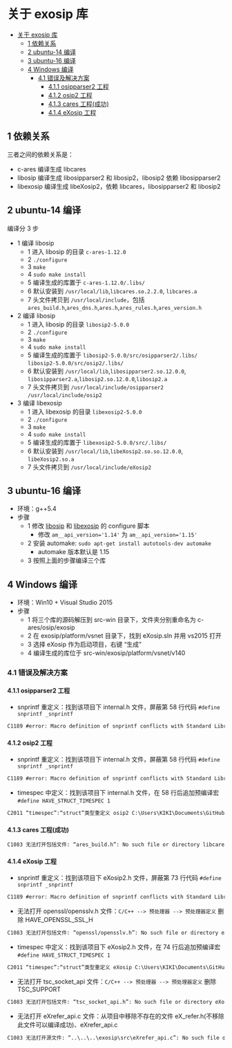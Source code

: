 # 关于 exosip 库

- [关于 exosip 库](#%E5%85%B3%E4%BA%8E-exosip-%E5%BA%93)
  - [1 依赖关系](#1-%E4%BE%9D%E8%B5%96%E5%85%B3%E7%B3%BB)
  - [2 ubuntu-14 编译](#2-ubuntu-14-%E7%BC%96%E8%AF%91)
  - [3 ubuntu-16 编译](#3-ubuntu-16-%E7%BC%96%E8%AF%91)
  - [4 Windows 编译](#4-Windows-%E7%BC%96%E8%AF%91)
    - [4.1 错误及解决方案](#41-%E9%94%99%E8%AF%AF%E5%8F%8A%E8%A7%A3%E5%86%B3%E6%96%B9%E6%A1%88)
      - [4.1.1 osipparser2 工程](#411-osipparser2-%E5%B7%A5%E7%A8%8B)
      - [4.1.2 osip2 工程](#412-osip2-%E5%B7%A5%E7%A8%8B)
      - [4.1.3 cares 工程(成功)](#413-cares-%E5%B7%A5%E7%A8%8B%E6%88%90%E5%8A%9F)
      - [4.1.4 eXosip 工程](#414-eXosip-%E5%B7%A5%E7%A8%8B)

## 1 依赖关系

三者之间的依赖关系是：

- c-ares 编译生成 libcares
- libosip 编译生成 libosipparser2 和 libosip2，libosip2 依赖 libosipparser2
- libexosip 编译生成 libeXosip2，依赖 libcares，libosipparser2 和 libosip2

## 2 ubuntu-14 编译

编译分 3 步

- 1 编译 libosip
  - 1 进入 libosip 的目录 `c-ares-1.12.0`
  - 2 `./configure`
  - 3 `make`
  - 4 `sudo make install`
  - 5 编译生成的库置于 `c-ares-1.12.0/.libs/`
  - 6 默认安装到 `/usr/local/lib`,`libcares.so.2.2.0`, `libcares.a`
  - 7 头文件拷贝到 `/usr/local/include`，包括 `ares_build.h`,`ares_dns.h`,`ares.h`,`ares_rules.h`,`ares_version.h`
- 2 编译 libosip
  - 1 进入 libosip 的目录 `libosip2-5.0.0`
  - 2 `./configure`
  - 3 `make`
  - 4 `sudo make install`
  - 5 编译生成的库置于 `libosip2-5.0.0/src/osipparser2/.libs/` `libosip2-5.0.0/src/osip2/.libs/`
  - 6 默认安装到 `/usr/local/lib`,`libosipparser2.so.12.0.0`, `libosipparser2.a`,`libosip2.so.12.0.0`,`libosip2.a`
  - 7 头文件拷贝到 `/usr/local/include/osipparser2` `/usr/local/include/osip2`
- 3 编译 libexosip
  - 1 进入 libexosip 的目录 `libexosip2-5.0.0`
  - 2 `./configure`
  - 3 `make`
  - 4 `sudo make install`
  - 5 编译生成的库置于 `libexosip2-5.0.0/src/.libs/`
  - 6 默认安装到 `/usr/local/lib`,`libeXosip2.so.so.12.0.0`, `libeXosip2.so.a`
  - 7 头文件拷贝到 `/usr/local/include/eXosip2`

## 3 ubuntu-16 编译

- 环境：g++5.4
- 步骤
  - 1 修改 [libosip](./libosip2-5.0.0/configure) 和 [libexosip](./libexosip2-5.0.0/configure) 的 configure 脚本
    - 修改 `am__api_version='1.14'` 为 `am__api_version='1.15'`
  - 2 安装 automake: `sudo apt-get install autotools-dev automake`
    - automake 版本默认是 1.15
  - 3 按照上面的步骤编译三个库

## 4 Windows 编译

- 环境：Win10 + Visual Studio 2015
- 步骤
  - 1 将三个库的源码解压到 src-win 目录下，文件夹分别重命名为 c-ares/osip/exosip
  - 2 在 exosip/platform/vsnet 目录下，找到 eXosip.sln 并用 vs2015 打开
  - 3 选择 eXosip 作为启动项目，右键 “生成”
  - 4 编译生成的库位于 src-win/exosip/platform/vsnet/v140

### 4.1 错误及解决方案

#### 4.1.1 osipparser2 工程

- snprintf 重定义：找到该项目下 internal.h 文件，屏蔽第 58 行代码 `#define snprintf _snprintf`

```txt
C1189 #error: Macro definition of snprintf conflicts with Standard Library function declaration osipparser2 C:\Program Files (x86)\Windows Kits\10\Include\10.0.10240.0\ucrt\stdio.h 1927
```

#### 4.1.2 osip2 工程

- snprintf 重定义：找到该项目下 internal.h 文件，屏蔽第 58 行代码 `#define snprintf _snprintf`

```txt
C1189 #error: Macro definition of snprintf conflicts with Standard Library function declaration osip2 c:\Program Files (x86)\Windows Kits\10\Include\10.0.10240.0\ucrt\stdio.h 1927
```

- timespec 中定义：找到该项目下 internal.h 文件，在 58 行后追加预编译宏 `#define HAVE_STRUCT_TIMESPEC 1`

```txt
C2011 “timespec”:“struct”类型重定义 osip2 C:\Users\KIKI\Documents\GitHub\exosip\src-win\osip\include\osip2\osip_condv.h 61
```

#### 4.1.3 cares 工程(成功)

```txt
C1083 无法打开包括文件: “ares_build.h”: No such file or directory libcares c:\users\kiki\documents\github\exosip\src-win\c-ares\ares_setup.h 83
```

#### 4.1.4 eXosip 工程

- snprintf 重定义：找到该项目下 eXosip2.h 文件，屏蔽第 73 行代码 `#define snprintf _snprintf`

```txt
C1189 #error: Macro definition of snprintf conflicts with Standard Library function declaration eXosip C:\Program Files (x86)\Windows Kits\10\Include\10.0.10240.0\ucrt\stdio.h 1927
````

- 无法打开 openssl/opensslv.h 文件：`C/C++ --> 预处理器 --> 预处理器定义` 删除 HAVE_OPENSSL_SSL_H

```txt
C1083 无法打开包括文件: “openssl/opensslv.h”: No such file or directory eXosip c:\users\kiki\documents\github\exosip\src-win\exosip\src\eXtransport.h 44
```

- timespec 中定义：找到该项目下 eXosip2.h 文件，在 74 行后追加预编译宏 `#define HAVE_STRUCT_TIMESPEC 1`

```txt
C2011 “timespec”:“struct”类型重定义 eXosip C:\Users\KIKI\Documents\GitHub\exosip\src-win\osip\include\osip2\osip_condv.h 61
```

- 无法打开 tsc_socket_api 文件：`C/C++ --> 预处理器 --> 预处理器定义` 删除 TSC_SUPPORT

```txt
C1083 无法打开包括文件: “tsc_socket_api.h”: No such file or directory eXosip C:\Users\KIKI\Documents\GitHub\exosip\src-win\exosip\src\eXtl_udp.c 55
```

- 无法打开 eXrefer_api.c 文件：从项目中移除不存在的文件 eX_refer.h(不移除此文件可以编译成功)、eXrefer_api.c

```txt
C1083 无法打开源文件: “..\..\..\exosip\src\eXrefer_api.c”: No such file or directory eXosip C:\Users\KIKI\Documents\GitHub\exosip\src-win\exosip\platform\vsnet\c1 1
```
